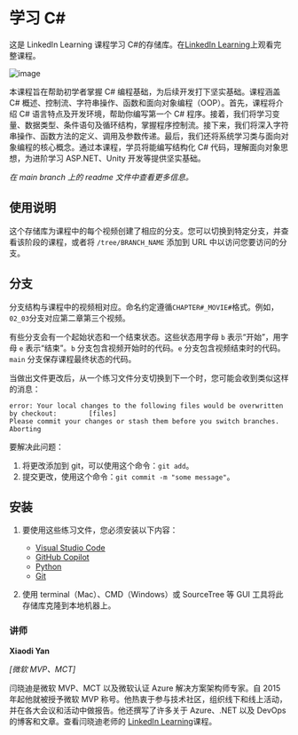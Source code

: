 # 学习 C#
这是 LinkedIn Learning 课程学习 C#的存储库。在[LinkedIn Learning](https://www.linkedin.com/learning/learning-c-sharp-24014010)上观看完整课程。

![image](https://github.com/user-attachments/assets/ead9d33f-592e-4e68-a76f-8f78d215f773)


本课程旨在帮助初学者掌握 C# 编程基础，为后续开发打下坚实基础。课程涵盖 C# 概述、控制流、字符串操作、函数和面向对象编程（OOP）。首先，课程将介绍 C# 语言特点及开发环境，帮助你编写第一个 C# 程序。接着，我们将学习变量、数据类型、条件语句及循环结构，掌握程序控制流。接下来，我们将深入字符串操作、函数方法的定义、调用及参数传递。最后，我们还将系统学习类与面向对象编程的核心概念。通过本课程，学员将能编写结构化 C# 代码，理解面向对象思想，为进阶学习 ASP.NET、Unity 开发等提供坚实基础。

_在 main branch 上的 readme 文件中查看更多信息。_
## 使用说明
这个存储库为课程中的每个视频创建了相应的分支。您可以切换到特定分支，并查看该阶段的课程，或者将 `/tree/BRANCH_NAME` 添加到 URL 中以访问您要访问的分支。

## 分支

分支结构与课程中的视频相对应。命名约定遵循`CHAPTER#_MOVIE#`格式。例如，`02_03`分支对应第二章第三个视频。

有些分支会有一个起始状态和一个结束状态。这些状态用字母 `b` 表示“开始”，用字母 `e` 表示“结束”。`b` 分支包含视频开始时的代码。`e` 分支包含视频结束时的代码。`main` 分支保存课程最终状态的代码。

当做出文件更改后，从一个练习文件分支切换到下一个时，您可能会收到类似这样的消息：

```text
error: Your local changes to the following files would be overwritten by checkout:        [files]
Please commit your changes or stash them before you switch branches.
Aborting
```

要解决此问题：

1. 将更改添加到 git，可以使用这个命令：`git add`。
2. 提交更改，使用这个命令：`git commit -m "some message"`。


## 安装

1. 要使用这些练习文件，您必须安装以下内容：

    - [Visual Studio Code](https://code.visualstudio.com/)
    - [GitHub Copilot](https://copilot.github.com/)
    - [Python](https://www.python.org/downloads/)
    - [Git](https://git-scm.com/downloads)
      
2. 使用 terminal（Mac）、CMD（Windows）或 SourceTree 等 GUI 工具将此存储库克隆到本地机器上。
      
[lil-course-url]: https://www.linkedin.com/learning/
[lil-thumbnail-url]: http://


### 讲师

**Xiaodi Yan**

_[微软 MVP、MCT]_

闫晓迪是微软 MVP、MCT 以及微软认证 Azure 解决方案架构师专家。自 2015 年起他就被授予微软 MVP 称号。他热衷于参与技术社区，组织线下和线上活动，并在各大会议和活动中做报告。他还撰写了许多关于 Azure、.NET 以及 DevOps 的博客和文章。查看闫晓迪老师的 [LinkedIn Learning](https://www.linkedin.com/learning/instructors/xiaodi-yan)课程。

[0]: # (Replace these placeholder URLs with actual course URLs)
[lil-course-url]: https://www.linkedin.com
[lil-thumbnail-url]: https:
